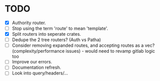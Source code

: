 # TODO

- [x] Authority router.
- [ ] Stop using the term 'route' to mean 'template'.
- [x] Split routers into seperate crates.
- [ ] Dedupe the 2 tree routers? (Auth vs Patha)
- [ ] Consider removing expanded routes, and accepting routes as a vec? (complexity/performance issues) - would need to revamp gitlab logic too
- [ ] Improve our errors.
- [ ] Documentation refresh.
- [ ] Look into query/headers/...
